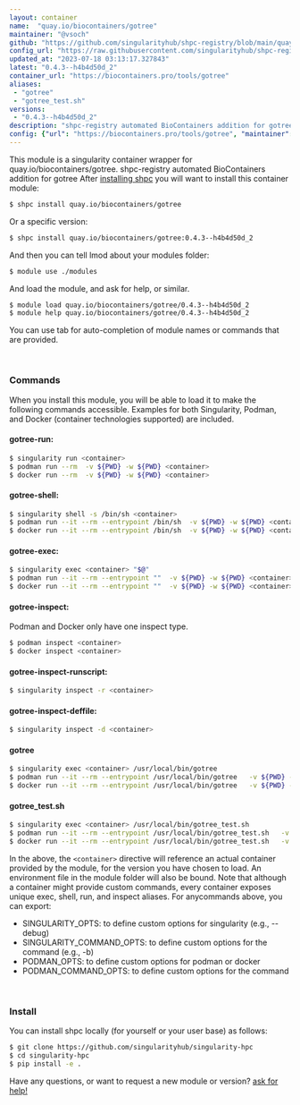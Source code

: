 ```yaml
---
layout: container
name:  "quay.io/biocontainers/gotree"
maintainer: "@vsoch"
github: "https://github.com/singularityhub/shpc-registry/blob/main/quay.io/biocontainers/gotree/container.yaml"
config_url: "https://raw.githubusercontent.com/singularityhub/shpc-registry/main/quay.io/biocontainers/gotree/container.yaml"
updated_at: "2023-07-18 03:13:17.327843"
latest: "0.4.3--h4b4d50d_2"
container_url: "https://biocontainers.pro/tools/gotree"
aliases:
 - "gotree"
 - "gotree_test.sh"
versions:
 - "0.4.3--h4b4d50d_2"
description: "shpc-registry automated BioContainers addition for gotree"
config: {"url": "https://biocontainers.pro/tools/gotree", "maintainer": "@vsoch", "description": "shpc-registry automated BioContainers addition for gotree", "latest": {"0.4.3--h4b4d50d_2": "sha256:3b0f023c7c7860e1854fbfcfcd15f176ff02f3e6f2e01da02477edb51e2b4244"}, "tags": {"0.4.3--h4b4d50d_2": "sha256:3b0f023c7c7860e1854fbfcfcd15f176ff02f3e6f2e01da02477edb51e2b4244"}, "docker": "quay.io/biocontainers/gotree", "aliases": {"gotree": "/usr/local/bin/gotree", "gotree_test.sh": "/usr/local/bin/gotree_test.sh"}}
---
```


This module is a singularity container wrapper for quay.io/biocontainers/gotree.
shpc-registry automated BioContainers addition for gotree
After [installing shpc](#install) you will want to install this container module:


```bash
$ shpc install quay.io/biocontainers/gotree
```

Or a specific version:

```bash
$ shpc install quay.io/biocontainers/gotree:0.4.3--h4b4d50d_2
```

And then you can tell lmod about your modules folder:

```bash
$ module use ./modules
```

And load the module, and ask for help, or similar.

```bash
$ module load quay.io/biocontainers/gotree/0.4.3--h4b4d50d_2
$ module help quay.io/biocontainers/gotree/0.4.3--h4b4d50d_2
```

You can use tab for auto-completion of module names or commands that are provided.

<br>

### Commands

When you install this module, you will be able to load it to make the following commands accessible.
Examples for both Singularity, Podman, and Docker (container technologies supported) are included.

#### gotree-run:

```bash
$ singularity run <container>
$ podman run --rm  -v ${PWD} -w ${PWD} <container>
$ docker run --rm  -v ${PWD} -w ${PWD} <container>
```

#### gotree-shell:

```bash
$ singularity shell -s /bin/sh <container>
$ podman run --it --rm --entrypoint /bin/sh  -v ${PWD} -w ${PWD} <container>
$ docker run --it --rm --entrypoint /bin/sh  -v ${PWD} -w ${PWD} <container>
```

#### gotree-exec:

```bash
$ singularity exec <container> "$@"
$ podman run --it --rm --entrypoint ""  -v ${PWD} -w ${PWD} <container> "$@"
$ docker run --it --rm --entrypoint ""  -v ${PWD} -w ${PWD} <container> "$@"
```

#### gotree-inspect:

Podman and Docker only have one inspect type.

```bash
$ podman inspect <container>
$ docker inspect <container>
```

#### gotree-inspect-runscript:

```bash
$ singularity inspect -r <container>
```

#### gotree-inspect-deffile:

```bash
$ singularity inspect -d <container>
```


#### gotree

```bash
$ singularity exec <container> /usr/local/bin/gotree
$ podman run --it --rm --entrypoint /usr/local/bin/gotree   -v ${PWD} -w ${PWD} <container> -c " $@"
$ docker run --it --rm --entrypoint /usr/local/bin/gotree   -v ${PWD} -w ${PWD} <container> -c " $@"
```


#### gotree_test.sh

```bash
$ singularity exec <container> /usr/local/bin/gotree_test.sh
$ podman run --it --rm --entrypoint /usr/local/bin/gotree_test.sh   -v ${PWD} -w ${PWD} <container> -c " $@"
$ docker run --it --rm --entrypoint /usr/local/bin/gotree_test.sh   -v ${PWD} -w ${PWD} <container> -c " $@"
```



In the above, the `<container>` directive will reference an actual container provided
by the module, for the version you have chosen to load. An environment file in the
module folder will also be bound. Note that although a container
might provide custom commands, every container exposes unique exec, shell, run, and
inspect aliases. For anycommands above, you can export:

 - SINGULARITY_OPTS: to define custom options for singularity (e.g., --debug)
 - SINGULARITY_COMMAND_OPTS: to define custom options for the command (e.g., -b)
 - PODMAN_OPTS: to define custom options for podman or docker
 - PODMAN_COMMAND_OPTS: to define custom options for the command

<br>

### Install

You can install shpc locally (for yourself or your user base) as follows:

```bash
$ git clone https://github.com/singularityhub/singularity-hpc
$ cd singularity-hpc
$ pip install -e .
```

Have any questions, or want to request a new module or version? [ask for help!](https://github.com/singularityhub/singularity-hpc/issues)